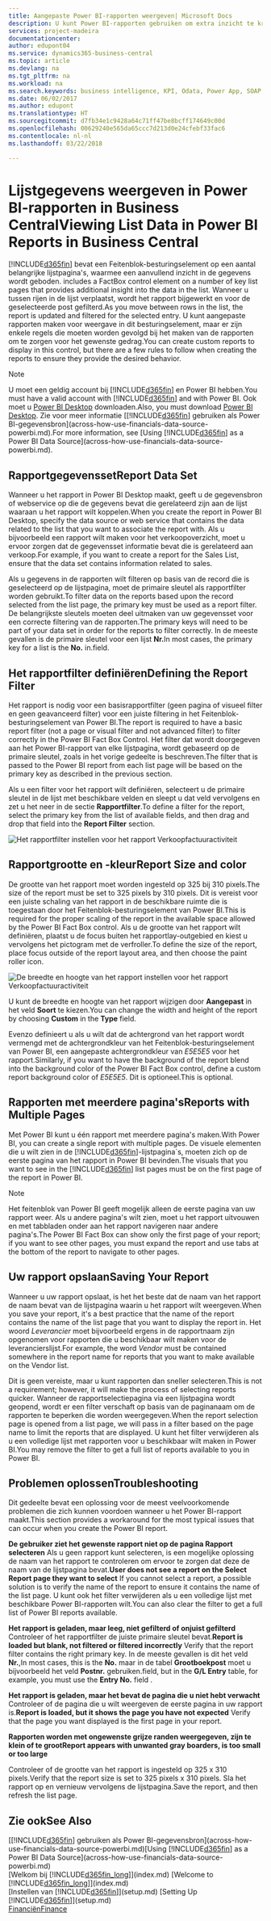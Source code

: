 ```yaml
---
title: Aangepaste Power BI-rapporten weergeven| Microsoft Docs
description: U kunt Power BI-rapporten gebruiken om extra inzicht te krijgen in gegevens in lijsten in Financials.
services: project-madeira
documentationcenter: 
author: edupont04
ms.service: dynamics365-business-central
ms.topic: article
ms.devlang: na
ms.tgt_pltfrm: na
ms.workload: na
ms.search.keywords: business intelligence, KPI, Odata, Power App, SOAP, analysis
ms.date: 06/02/2017
ms.author: edupont
ms.translationtype: HT
ms.sourcegitcommit: d7fb34e1c9428a64c71ff47be8bcff174649c00d
ms.openlocfilehash: 00629240e565da65ccc7d213d0e24cfebf33fac6
ms.contentlocale: nl-nl
ms.lasthandoff: 03/22/2018

---
```

# <a name="viewing-list-data-in-power-bi-reports-in-business-central"></a><span data-ttu-id="08571-103">Lijstgegevens weergeven in Power BI-rapporten in Business Central</span><span class="sxs-lookup"><span data-stu-id="08571-103">Viewing List Data in Power BI Reports in Business Central</span></span> 
[!INCLUDE[d365fin](includes/d365fin_md.md)]<span data-ttu-id="08571-104"> bevat een Feitenblok-besturingselement op een aantal belangrijke lijstpagina's, waarmee een aanvullend inzicht in de gegevens wordt geboden.</span><span class="sxs-lookup"><span data-stu-id="08571-104"> includes a FactBox control element on a number of key list pages that provides additional insight into the data in the list.</span></span> <span data-ttu-id="08571-105">Wanneer u tussen rijen in de lijst verplaatst, wordt het rapport bijgewerkt en voor de geselecteerde post gefilterd.</span><span class="sxs-lookup"><span data-stu-id="08571-105">As you move between rows in the list, the report is updated and filtered for the selected entry.</span></span> <span data-ttu-id="08571-106">U kunt aangepaste rapporten maken voor weergave in dit besturingselement, maar er zijn enkele regels die moeten worden gevolgd bij het maken van de rapporten om te zorgen voor het gewenste gedrag.</span><span class="sxs-lookup"><span data-stu-id="08571-106">You can create custom reports to display in this control, but there are a few rules to follow when creating the reports to ensure they provide the desired behavior.</span></span>  

> [!NOTE]  
>   <span data-ttu-id="08571-107">U moet een geldig account bij [!INCLUDE[d365fin](includes/d365fin_md.md)] en Power BI hebben.</span><span class="sxs-lookup"><span data-stu-id="08571-107">You must have a valid account with [!INCLUDE[d365fin](includes/d365fin_md.md)] and with Power BI.</span></span> <span data-ttu-id="08571-108">Ook moet u [Power BI Desktop](https://powerbi.microsoft.com/en-us/desktop/) downloaden.</span><span class="sxs-lookup"><span data-stu-id="08571-108">Also, you must download [Power BI Desktop](https://powerbi.microsoft.com/en-us/desktop/).</span></span> <span data-ttu-id="08571-109">Zie voor meer informatie [[!INCLUDE[d365fin](includes/d365fin_md.md)] gebruiken als Power BI-gegevensbron](across-how-use-financials-data-source-powerbi.md).</span><span class="sxs-lookup"><span data-stu-id="08571-109">For more information, see [Using [!INCLUDE[d365fin](includes/d365fin_md.md)] as a Power BI Data Source](across-how-use-financials-data-source-powerbi.md).</span></span>  

## <a name="report-data-set"></a><span data-ttu-id="08571-110">Rapportgegevensset</span><span class="sxs-lookup"><span data-stu-id="08571-110">Report Data Set</span></span>
<span data-ttu-id="08571-111">Wanneer u het rapport in Power BI Desktop maakt, geeft u de gegevensbron of webservice op die de gegevens bevat die gerelateerd zijn aan de lijst waaraan u het rapport wilt koppelen.</span><span class="sxs-lookup"><span data-stu-id="08571-111">When you create the report in Power BI Desktop, specify the data source or web service that contains the data related to the list that you want to associate the report with.</span></span> <span data-ttu-id="08571-112">Als u bijvoorbeeld een rapport wilt maken voor het verkoopoverzicht, moet u ervoor zorgen dat de gegevensset informatie bevat die is gerelateerd aan verkoop.</span><span class="sxs-lookup"><span data-stu-id="08571-112">For example, if you want to create a report for the Sales List, ensure that the data set contains information related to sales.</span></span>  

<span data-ttu-id="08571-113">Als u gegevens in de rapporten wilt filteren op basis van de record die is geselecteerd op de lijstpagina, moet de primaire sleutel als rapportfilter worden gebruikt.</span><span class="sxs-lookup"><span data-stu-id="08571-113">To filter data on the reports based upon the record selected from the list page, the primary key must be used as a report filter.</span></span> <span data-ttu-id="08571-114">De belangrijkste sleutels moeten deel uitmaken van uw gegevensset voor een correcte filtering van de rapporten.</span><span class="sxs-lookup"><span data-stu-id="08571-114">The primary keys will need to be part of your data set in order for the reports to filter correctly.</span></span> <span data-ttu-id="08571-115">In de meeste gevallen is de primaire sleutel voor een lijst **Nr.**</span><span class="sxs-lookup"><span data-stu-id="08571-115">In most cases, the primary key for a list is the **No.**</span></span> <span data-ttu-id="08571-116">in.</span><span class="sxs-lookup"><span data-stu-id="08571-116">field.</span></span>  

## <a name="defining-the-report-filter"></a><span data-ttu-id="08571-117">Het rapportfilter definiëren</span><span class="sxs-lookup"><span data-stu-id="08571-117">Defining the Report Filter</span></span>
<span data-ttu-id="08571-118">Het rapport is nodig voor een basisrapportfilter (geen pagina of visueel filter en geen geavanceerd filter) voor een juiste filtering in het Feitenblok-besturingselement van Power BI.</span><span class="sxs-lookup"><span data-stu-id="08571-118">The report is required to have a basic report filter (not a page or visual filter and not advanced filter) to filter correctly in the Power BI Fact Box Control.</span></span> <span data-ttu-id="08571-119">Het filter dat wordt doorgegeven aan het Power BI-rapport van elke lijstpagina, wordt gebaseerd op de primaire sleutel, zoals in het vorige gedeelte is beschreven.</span><span class="sxs-lookup"><span data-stu-id="08571-119">The filter that is passed to the Power BI report from each list page will be based on the primary key as described in the previous section.</span></span>  

<span data-ttu-id="08571-120">Als u een filter voor het rapport wilt definiëren, selecteert u de primaire sleutel in de lijst met beschikbare velden en sleept u dat veld vervolgens en zet u het neer in de sectie **Rapportfilter**.</span><span class="sxs-lookup"><span data-stu-id="08571-120">To define a filter for the report, select the primary key from the list of available fields, and then drag and drop that field into the **Report Filter** section.</span></span>  

![Het rapportfilter instellen voor het rapport Verkoopfactuuractiviteit](./media/across-how-use-powerbi-reports-factbox/financials-powerbi-report-filter.png)

## <a name="report-size-and-color"></a><span data-ttu-id="08571-122">Rapportgrootte en -kleur</span><span class="sxs-lookup"><span data-stu-id="08571-122">Report Size and color</span></span>
<span data-ttu-id="08571-123">De grootte van het rapport moet worden ingesteld op 325 bij 310 pixels.</span><span class="sxs-lookup"><span data-stu-id="08571-123">The size of the report must be set to 325 pixels by 310 pixels.</span></span> <span data-ttu-id="08571-124">Dit is vereist voor een juiste schaling van het rapport in de beschikbare ruimte die is toegestaan door het Feitenblok-besturingselement van Power BI.</span><span class="sxs-lookup"><span data-stu-id="08571-124">This is required for the proper scaling of the report in the available space allowed by the Power BI Fact Box control.</span></span> <span data-ttu-id="08571-125">Als u de grootte van het rapport wilt definiëren, plaatst u de focus buiten het rapportlay-outgebied en kiest u vervolgens het pictogram met de verfroller.</span><span class="sxs-lookup"><span data-stu-id="08571-125">To define the size of the report, place focus outside of the report layout area, and then choose the paint roller icon.</span></span>

![De breedte en hoogte van het rapport instellen voor het rapport Verkoopfactuuractiviteit](./media/across-how-use-powerbi-reports-factbox/financials-powerbi-report-sizing.png)

<span data-ttu-id="08571-127">U kunt de breedte en hoogte van het rapport wijzigen door **Aangepast** in het veld **Soort** te kiezen.</span><span class="sxs-lookup"><span data-stu-id="08571-127">You can change the width and height of the report by choosing **Custom** in the **Type** field.</span></span>

<span data-ttu-id="08571-128">Evenzo definieert u als u wilt dat de achtergrond van het rapport wordt vermengd met de achtergrondkleur van het Feitenblok-besturingselement van Power BI, een aangepaste achtergrondkleur van *E5E5E5* voor het rapport.</span><span class="sxs-lookup"><span data-stu-id="08571-128">Similarly, if you want to have the background of the report blend into the background color of the Power BI Fact Box control, define a custom report background color of *E5E5E5*.</span></span> <span data-ttu-id="08571-129">Dit is optioneel.</span><span class="sxs-lookup"><span data-stu-id="08571-129">This is optional.</span></span>  

## <a name="reports-with-multiple-pages"></a><span data-ttu-id="08571-130">Rapporten met meerdere pagina's</span><span class="sxs-lookup"><span data-stu-id="08571-130">Reports with Multiple Pages</span></span>
<span data-ttu-id="08571-131">Met Power BI kunt u één rapport met meerdere pagina's maken.</span><span class="sxs-lookup"><span data-stu-id="08571-131">With Power BI, you can create a single report with multiple pages.</span></span> <span data-ttu-id="08571-132">De visuele elementen die u wilt zien in de [!INCLUDE[d365fin](includes/d365fin_md.md)]-lijstpagina´s, moeten zich op de eerste pagina van het rapport in Power BI bevinden.</span><span class="sxs-lookup"><span data-stu-id="08571-132">The visuals that you want to see in the [!INCLUDE[d365fin](includes/d365fin_md.md)] list pages must be on the first page of the report in Power BI.</span></span>  

> [!NOTE]  
>  <span data-ttu-id="08571-133">Het feitenblok van Power BI geeft mogelijk alleen de eerste pagina van uw rapport weer. Als u andere pagina's wilt zien, moet u het rapport uitvouwen en met tabbladen onder aan het rapport navigeren naar andere pagina's.</span><span class="sxs-lookup"><span data-stu-id="08571-133">The Power BI Fact Box can show only the first page of your report; if you want to see other pages, you must expand the report and use tabs at the bottom of the report to navigate to other pages.</span></span>  

## <a name="saving-your-report"></a><span data-ttu-id="08571-134">Uw rapport opslaan</span><span class="sxs-lookup"><span data-stu-id="08571-134">Saving Your Report</span></span>

<span data-ttu-id="08571-135">Wanneer u uw rapport opslaat, is het het beste dat de naam van het rapport de naam bevat van de lijstpagina waarin u het rapport wilt weergeven.</span><span class="sxs-lookup"><span data-stu-id="08571-135">When you save your report, it's a best practice that the name of the report contains the name of the list page that you want to display the report in.</span></span> <span data-ttu-id="08571-136">Het woord *Leverancier* moet bijvoorbeeld ergens in de rapportnaam zijn opgenomen voor rapporten die u beschikbaar wilt maken voor de leverancierslijst.</span><span class="sxs-lookup"><span data-stu-id="08571-136">For example, the word *Vendor* must be contained somewhere in the report name for reports that you want to make available on the Vendor list.</span></span>  

<span data-ttu-id="08571-137">Dit is geen vereiste, maar u kunt rapporten dan sneller selecteren.</span><span class="sxs-lookup"><span data-stu-id="08571-137">This is not a requirement; however, it will make the process of selecting reports quicker.</span></span> <span data-ttu-id="08571-138">Wanneer de rapportselectiepagina via een lijstpagina wordt geopend, wordt er een filter verschaft op basis van de paginanaam om de rapporten te beperken die worden weergegeven.</span><span class="sxs-lookup"><span data-stu-id="08571-138">When the report selection page is opened from a list page, we will pass in a filter based on the page name to limit the reports that are displayed.</span></span>  <span data-ttu-id="08571-139">U kunt het filter verwijderen als u een volledige lijst met rapporten voor u beschikbaar wilt maken in Power BI.</span><span class="sxs-lookup"><span data-stu-id="08571-139">You may remove the filter to get a full list of reports available to you in Power BI.</span></span>  

## <a name="troubleshooting"></a><span data-ttu-id="08571-140">Problemen oplossen</span><span class="sxs-lookup"><span data-stu-id="08571-140">Troubleshooting</span></span>
<span data-ttu-id="08571-141">Dit gedeelte bevat een oplossing voor de meest veelvoorkomende problemen die zich kunnen voordoen wanneer u het Power BI-rapport maakt.</span><span class="sxs-lookup"><span data-stu-id="08571-141">This section provides a workaround for the most typical issues that can occur when you create the Power BI report.</span></span>  

<span data-ttu-id="08571-142">**De gebruiker ziet het gewenste rapport niet op de pagina Rapport selecteren** Als u geen rapport kunt selecteren, is een mogelijke oplossing de naam van het rapport te controleren om ervoor te zorgen dat deze de naam van de lijstpagina bevat.</span><span class="sxs-lookup"><span data-stu-id="08571-142">**User does not see a report on the Select Report page they want to select** If you cannot select a report, a possible solution is to verify the name of the report to ensure it contains the name of the list page.</span></span> <span data-ttu-id="08571-143">U kunt ook het filter verwijderen als u een volledige lijst met beschikbare Power BI-rapporten wilt.</span><span class="sxs-lookup"><span data-stu-id="08571-143">You can also clear the filter to get a full list of Power BI reports available.</span></span>  

<span data-ttu-id="08571-144">**Het rapport is geladen, maar leeg, niet gefilterd of onjuist gefilterd** Controleer of het rapportfilter de juiste primaire sleutel bevat.</span><span class="sxs-lookup"><span data-stu-id="08571-144">**Report is loaded but blank, not filtered or filtered incorrectly** Verify that the report filter contains the right primary key.</span></span> <span data-ttu-id="08571-145">In de meeste gevallen is dit het veld **Nr.**,</span><span class="sxs-lookup"><span data-stu-id="08571-145">In most cases, this is the **No.**</span></span> <span data-ttu-id="08571-146">maar in de tabel **Grootboekpost** moet u bijvoorbeeld het veld **Postnr.** gebruiken.</span><span class="sxs-lookup"><span data-stu-id="08571-146">field, but in the **G/L Entry** table, for example, you must use the **Entry No.** field  .</span></span>

<span data-ttu-id="08571-147">**Het rapport is geladen, maar het bevat de pagina die u niet hebt verwacht** Controleer of de pagina die u wilt weergeven de eerste pagina in uw rapport is.</span><span class="sxs-lookup"><span data-stu-id="08571-147">**Report is loaded, but it shows the page you have not expected** Verify that the page you want displayed is the first page in your report.</span></span>  

<span data-ttu-id="08571-148">**Rapporten worden met ongewenste grijze randen weergegeven, zijn te klein of te groot**</span><span class="sxs-lookup"><span data-stu-id="08571-148">**Report appears with unwanted gray boarders, is too small or too large**</span></span>

<span data-ttu-id="08571-149">Controleer of de grootte van het rapport is ingesteld op 325 x 310 pixels.</span><span class="sxs-lookup"><span data-stu-id="08571-149">Verify that the report size is set to 325 pixels x 310 pixels.</span></span> <span data-ttu-id="08571-150">Sla het rapport op en vernieuw vervolgens de lijstpagina.</span><span class="sxs-lookup"><span data-stu-id="08571-150">Save the report, and then refresh the list page.</span></span>  

## <a name="see-also"></a><span data-ttu-id="08571-151">Zie ook</span><span class="sxs-lookup"><span data-stu-id="08571-151">See Also</span></span>
<span data-ttu-id="08571-152">[[!INCLUDE[d365fin](includes/d365fin_md.md)] gebruiken als Power BI-gegevensbron](across-how-use-financials-data-source-powerbi.md)</span><span class="sxs-lookup"><span data-stu-id="08571-152">[Using [!INCLUDE[d365fin](includes/d365fin_md.md)] as a Power BI Data Source](across-how-use-financials-data-source-powerbi.md)</span></span>  
<span data-ttu-id="08571-153">[Welkom bij [!INCLUDE[d365fin_long](includes/d365fin_long_md.md)]](index.md)  </span><span class="sxs-lookup"><span data-stu-id="08571-153">[Welcome to [!INCLUDE[d365fin_long](includes/d365fin_long_md.md)]](index.md)  </span></span>  
<span data-ttu-id="08571-154">[Instellen van [!INCLUDE[d365fin](includes/d365fin_md.md)]](setup.md)  </span><span class="sxs-lookup"><span data-stu-id="08571-154">[Setting Up [!INCLUDE[d365fin](includes/d365fin_md.md)]](setup.md)  </span></span>  
[<span data-ttu-id="08571-155">Financiën</span><span class="sxs-lookup"><span data-stu-id="08571-155">Finance</span></span>](finance.md)  

